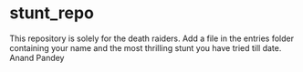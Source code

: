 # stunt_repo
This repository is solely for the death raiders.
Add a file in the entries folder containing your name and the most thrilling stunt you have tried till date.
Anand Pandey